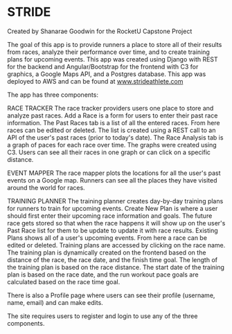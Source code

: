 STRIDE
====================================
Created by Shanarae Goodwin for the RocketU Capstone Project

The goal of this app is to provide runners a place to store all of their results from races, analyze their performance over time, and to create training plans for upcoming events.
This app was created using Django with REST for the backend and Angular/Bootstrap for the frontend with C3 for graphics, a Google Maps API, and a Postgres database. This app was deployed to AWS and can be found at www.strideathlete.com

The app has three components:

RACE TRACKER
The race tracker providers users one place to store and analyze past races.
Add a Race is a form for users to enter their past race information.
The Past Races tab is a list of all the entered races. From here races can be edited or deleted. The list is created using a REST call to an API of the user's past races (prior to today's date).
The Race Analysis tab is a graph of paces for each race over time. The graphs were created using C3. Users can see all their races in one graph or can click on a specific distance.

EVENT MAPPER
The race mapper plots the locations for all the user's past events on a Google map. Runners can see all the places they have visited around the world for races.

TRAINING PLANNER
The training planner creates day-by-day training plans for runners to train for upcoming events.
Create New Plan is where a user should first enter their upcoming race information and goals. The future race gets stored so that when the race happens it will show up on the user's Past Race list for them to be update to update it with race results.
Existing Plans shows all of a user's upcoming events. From here a race can be edited or deleted. Training plans are accessed by clicking on the race name.
The training plan is dynamically created on the frontend based on the distance of the race, the race date, and the finish time goal. The length of the training plan is based on the race distance. The start date of the training plan is based on the race date, and the run workout pace goals are calculated based on the race time goal.

There is also a Profile page where users can see their profile (username, name, email) and can make edits.

The site requires users to register and login to use any of the three components.
